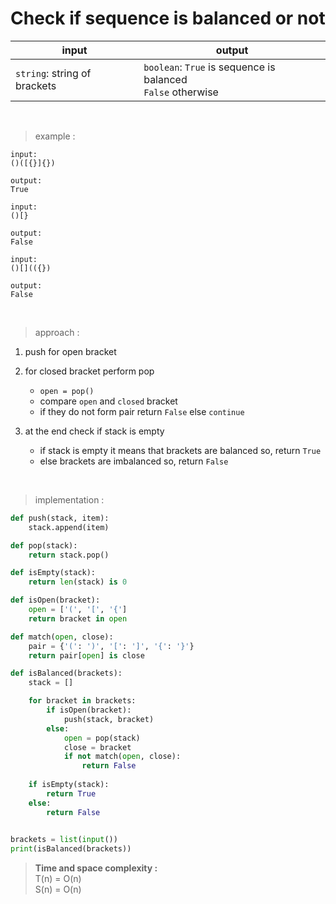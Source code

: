# Check if sequence is balanced or not

| input | output |
| --- | --- |
| `string`: string of brackets | `boolean`: `True` is sequence is balanced<br>`False` otherwise |

<br>

> example :
```
input:
()([{}]{})

output:
True
```
```
input:
()[}

output:
False
```

```
input:
()[](({})

output:
False
```
<br>

> approach :
1. push for open bracket

2. for closed bracket perform pop
    * `open = pop()`
    * compare `open` and `closed` bracket
    * if they do not form pair return `False` else `continue`

3. at the end check if stack is empty
    * if stack is empty it means that brackets are balanced so, return `True`
    * else brackets are imbalanced so, return `False`

<br>

> implementation :

```python
def push(stack, item):
    stack.append(item)

def pop(stack):
    return stack.pop()

def isEmpty(stack):
    return len(stack) is 0

def isOpen(bracket):
    open = ['(', '[', '{']
    return bracket in open

def match(open, close):
    pair = {'(': ')', '[': ']', '{': '}'}
    return pair[open] is close

def isBalanced(brackets):
    stack = []

    for bracket in brackets:
        if isOpen(bracket):
            push(stack, bracket)
        else:
            open = pop(stack)
            close = bracket
            if not match(open, close):
                return False
    
    if isEmpty(stack):
        return True
    else:
        return False
        

brackets = list(input())
print(isBalanced(brackets))
```

> **Time and space complexity :**
<br>T(n) = O(n)
<br>S(n) = O(n)